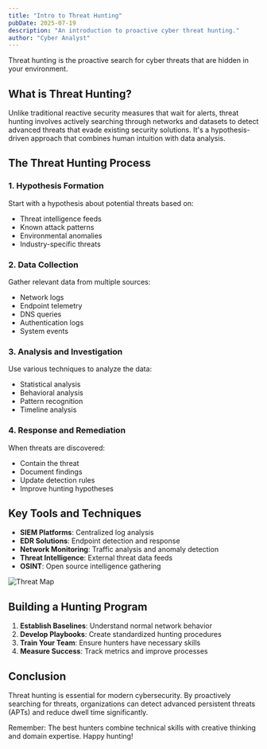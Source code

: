 ```yaml
---
title: "Intro to Threat Hunting"
pubDate: 2025-07-19
description: "An introduction to proactive cyber threat hunting."
author: "Cyber Analyst"
---
```


Threat hunting is the proactive search for cyber threats that are hidden in your environment.

## What is Threat Hunting?

Unlike traditional reactive security measures that wait for alerts, threat hunting involves actively searching through networks and datasets to detect advanced threats that evade existing security solutions. It's a hypothesis-driven approach that combines human intuition with data analysis.

## The Threat Hunting Process

### 1. Hypothesis Formation
Start with a hypothesis about potential threats based on:
- Threat intelligence feeds
- Known attack patterns
- Environmental anomalies
- Industry-specific threats

### 2. Data Collection
Gather relevant data from multiple sources:
- Network logs
- Endpoint telemetry
- DNS queries
- Authentication logs
- System events

### 3. Analysis and Investigation
Use various techniques to analyze the data:
- Statistical analysis
- Behavioral analysis
- Pattern recognition
- Timeline analysis

### 4. Response and Remediation
When threats are discovered:
- Contain the threat
- Document findings
- Update detection rules
- Improve hunting hypotheses

## Key Tools and Techniques

- **SIEM Platforms**: Centralized log analysis
- **EDR Solutions**: Endpoint detection and response
- **Network Monitoring**: Traffic analysis and anomaly detection
- **Threat Intelligence**: External threat data feeds
- **OSINT**: Open source intelligence gathering

![Threat Map](/images/threat-map.png)

## Building a Hunting Program

1. **Establish Baselines**: Understand normal network behavior
2. **Develop Playbooks**: Create standardized hunting procedures
3. **Train Your Team**: Ensure hunters have necessary skills
4. **Measure Success**: Track metrics and improve processes

## Conclusion

Threat hunting is essential for modern cybersecurity. By proactively searching for threats, organizations can detect advanced persistent threats (APTs) and reduce dwell time significantly.

Remember: The best hunters combine technical skills with creative thinking and domain expertise. Happy hunting!